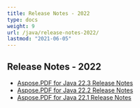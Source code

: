 ```yaml
---
title: Release Notes - 2022
type: docs
weight: 9
url: /java/release-notes-2022/
lastmod: "2021-06-05"
---
```


## **Release Notes - 2022**

- [Aspose.PDF for Java 22.3 Release Notes](/pdf/java/aspose-pdf-for-java-22-3-release-notes/)
- [Aspose.PDF for Java 22.2 Release Notes](/pdf/java/aspose-pdf-for-java-22-2-release-notes/)
- [Aspose.PDF for Java 22.1 Release Notes](/pdf/java/aspose-pdf-for-java-22-1-release-notes/)



